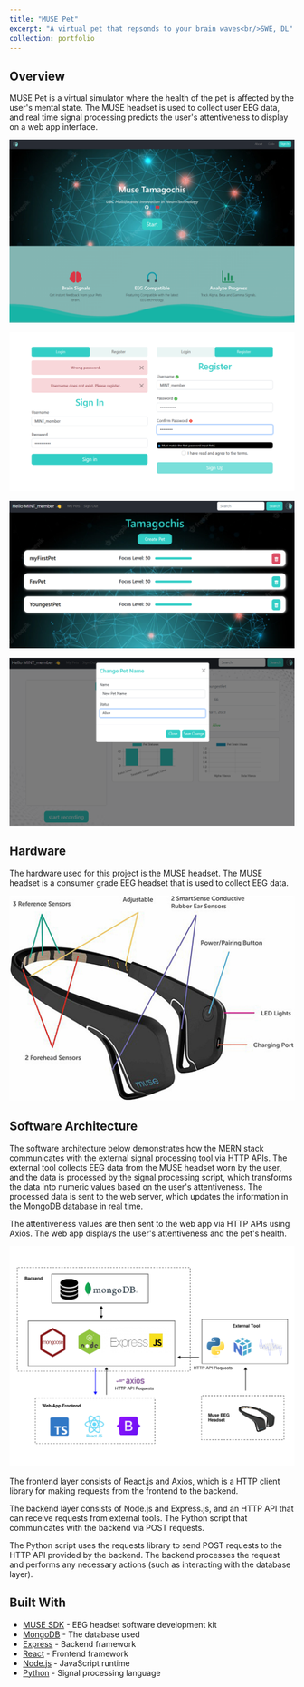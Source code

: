 ```yaml
---
title: "MUSE Pet"
excerpt: "A virtual pet that repsonds to your brain waves<br/>SWE, DL"
collection: portfolio
---
```


## Overview

MUSE Pet is a virtual simulator where the health of the pet is affected by the user's mental state. The MUSE headset is used to collect user EEG data, and real time signal processing predicts the user's attentiveness to display on a web app interface.  

![Web App Home](https://github.com/priyanshumahey/priyanshumahey.github.io/blob/gh-pages/images/WebAppHome.png)

![Login/Registration](https://github.com/priyanshumahey/priyanshumahey.github.io/blob/gh-pages/images/LoginRegistration.png)

![Pet Selection](https://github.com/priyanshumahey/priyanshumahey.github.io/blob/gh-pages/images/PetSelection.png)

![Update Pet](https://github.com/priyanshumahey/priyanshumahey.github.io/blob/gh-pages/images/UpdatePet.png)

## Hardware

The hardware used for this project is the MUSE headset. The MUSE headset is a consumer grade EEG headset that is used to collect EEG data.

![MUSE](https://github.com/priyanshumahey/priyanshumahey.github.io/blob/gh-pages/images/MuseHeadsetDiagram.jpg)

## Software Architecture

The software architecture below demonstrates how the MERN stack communicates with the external signal processing tool via HTTP APIs. The external tool collects EEG data from the MUSE headset worn by the user, and the data is processed by the signal processing script, which transforms the data into numeric values based on the user's attentiveness. The processed data is sent to the web server, which updates the information in the MongoDB database in real time.

The attentiveness values are then sent to the web app via HTTP APIs using Axios. The web app displays the user's attentiveness and the pet's health.

![Software Architecture](https://github.com/priyanshumahey/priyanshumahey.github.io/blob/gh-pages/images/SoftwareArchitecture.png)

The frontend layer consists of React.js and Axios, which is a HTTP client library for making requests from the frontend to the backend.

The backend layer consists of Node.js and Express.js, and an HTTP API that can receive requests from external tools. The Python script that communicates with the backend via POST requests.

The Python script uses the requests library to send POST requests to the HTTP API provided by the backend. The backend processes the request and performs any necessary actions (such as interacting with the database layer).



## Built With

* [MUSE SDK](http://developer.choosemuse.com/) - EEG headset software development kit
* [MongoDB](https://www.mongodb.com/) - The database used
* [Express](https://expressjs.com/) - Backend framework
* [React](https://reactjs.org/) - Frontend framework
* [Node.js](https://nodejs.org/en/) - JavaScript runtime
* [Python](https://www.python.org/) - Signal processing language
  